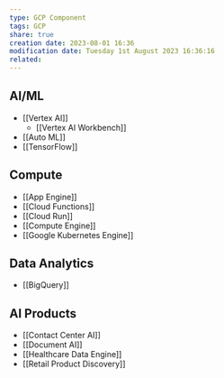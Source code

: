 ```yaml
---
type: GCP Component 
tags: GCP
share: true
creation date: 2023-08-01 16:36
modification date: Tuesday 1st August 2023 16:36:16
related:
---
```


## AI/ML

- [[Vertex AI]]
	- [[Vertex AI Workbench]]
- [[Auto ML]]
- [[TensorFlow]]

## Compute

- [[App Engine]]
- [[Cloud Functions]]
- [[Cloud Run]]
- [[Compute Engine]]
- [[Google Kubernetes Engine]]

## Data Analytics

- [[BigQuery]]

## AI Products

- [[Contact Center AI]]
- [[Document AI]]
- [[Healthcare Data Engine]]
- [[Retail Product Discovery]]


